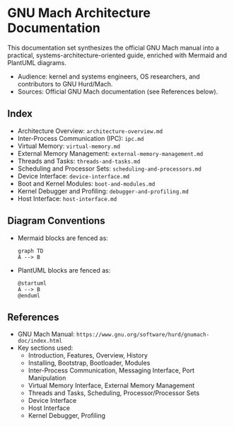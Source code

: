 # GNU Mach Architecture Documentation

This documentation set synthesizes the official GNU Mach manual into a practical, systems-architecture-oriented guide, enriched with Mermaid and PlantUML diagrams.

- Audience: kernel and systems engineers, OS researchers, and contributors to GNU Hurd/Mach.
- Sources: Official GNU Mach documentation (see References below).

## Index
- Architecture Overview: `architecture-overview.md`
- Inter-Process Communication (IPC): `ipc.md`
- Virtual Memory: `virtual-memory.md`
- External Memory Management: `external-memory-management.md`
- Threads and Tasks: `threads-and-tasks.md`
- Scheduling and Processor Sets: `scheduling-and-processors.md`
- Device Interface: `device-interface.md`
- Boot and Kernel Modules: `boot-and-modules.md`
- Kernel Debugger and Profiling: `debugger-and-profiling.md`
- Host Interface: `host-interface.md`

## Diagram Conventions
- Mermaid blocks are fenced as:
  ```mermaid
  graph TD
  A --> B
  ```
- PlantUML blocks are fenced as:
  ```plantuml
  @startuml
  A --> B
  @enduml
  ```

## References
- GNU Mach Manual: `https://www.gnu.org/software/hurd/gnumach-doc/index.html`
- Key sections used:
  - Introduction, Features, Overview, History
  - Installing, Bootstrap, Bootloader, Modules
  - Inter-Process Communication, Messaging Interface, Port Manipulation
  - Virtual Memory Interface, External Memory Management
  - Threads and Tasks, Scheduling, Processor/Processor Sets
  - Device Interface
  - Host Interface
  - Kernel Debugger, Profiling
